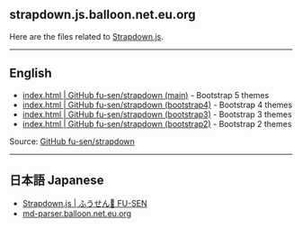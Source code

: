 ## strapdown.js.balloon.net.eu.org

Here are the files related to [Strapdown.js](http://strapdownjs.com/).

___

## English

- [index.html | GitHub fu-sen/strapdown (main)](https://strapdown.js.balloon.net.eu.org/5/) - Bootstrap 5 themes
- [index.html | GitHub fu-sen/strapdown (bootstrap4)](https://strapdown.js.balloon.net.eu.org/4/) - Bootstrap 4 themes
- [index.html | GitHub fu-sen/strapdown (bootstrap3)](https://strapdown.js.balloon.net.eu.org/3/) - Bootstrap 3 themes
- [index.html | GitHub fu-sen/strapdown (bootstrap2)](https://strapdown.js.balloon.net.eu.org/2/) - Bootstrap 2 themes

Source: [GitHub fu-sen/strapdown](https://github.com/fu-sen/strapdown)

___

## 日本語 Japanese

- [Strapdown.js | ふうせん🎈 FU-SEN](https://balloon.asia/strapdown.js/)
- [md-parser.balloon.net.eu.org](https://md-parser.balloon.net.eu.org/)
